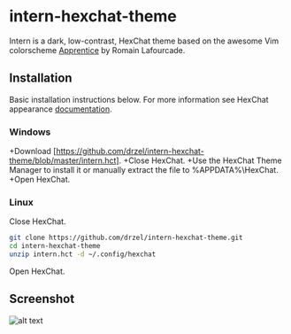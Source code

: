 # intern-hexchat-theme
Intern is a dark, low-contrast, HexChat theme based on the awesome Vim colorscheme [Apprentice](https://github.com/romainl/Apprentice) by Romain Lafourcade.
## Installation
Basic installation instructions below. For more information see HexChat appearance [documentation](https://hexchat.readthedocs.org/en/latest/appearance.html).
### Windows
+Download [https://github.com/drzel/intern-hexchat-theme/blob/master/intern.hct].
+Close HexChat.
+Use the HexChat Theme Manager to install it or manually extract the file to %APPDATA%\HexChat.
+Open HexChat.
### Linux
Close HexChat.
``` bash
git clone https://github.com/drzel/intern-hexchat-theme.git
cd intern-hexchat-theme
unzip intern.hct -d ~/.config/hexchat
```
Open HexChat. 
## Screenshot
![alt text](http://i.imgur.com/NaAJ9G4.png "Screenshot")

